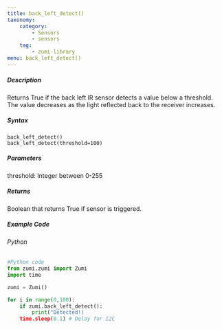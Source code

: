 ```yaml
---
title: back_left_detect()
taxonomy:
    category:
        - Sensors
        - sensors
    tag:
        - zumi-library
menu: back_left_detect()
---
```


##### Description
Returns True if the back left IR sensor detects a value below a threshold. The value decreases as the light reflected back to the receiver increases.

##### Syntax
```back_left_detect()```<br />
```back_left_detect(threshold=100)```

##### Parameters
threshold: Integer between 0-255

##### Returns
Boolean that returns True if sensor is triggered. <br />

##### Example Code
###### Python
```python
#Python code
from zumi.zumi import Zumi
import time

zumi = Zumi()

for i in range(0,100):
    if zumi.back_left_detect():
        print("Detected!)
    time.sleep(0.1) # Delay for I2C

```